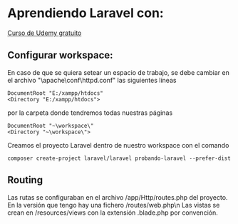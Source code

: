 # Aprendiendo Laravel con:
[Curso de Udemy gratuito](https://www.udemy.com/introduccion-a-laravel-5-primeros-pasos-framework-php/)

## Configurar workspace:
En caso de que se quiera setear un espacio de trabajo, se debe cambiar en el archivo "\apache\conf\httpd.conf" las siguientes líneas
```
DocumentRoot "E:/xampp/htdocs"
<Directory "E:/xampp/htdocs">
```
por la carpeta donde tendremos todas nuestras páginas
```
DocumentRoot "~\workspace\"
<Directory "~\workspace\">
```

Creamos el proyecto Laravel dentro de nuestro workspace con el comando
```
composer create-project laravel/laravel probando-laravel --prefer-dist
```

## Routing
Las rutas se configuraban en el archivo /app/Http/routes.php del proyecto. En la versión que tengo hay una fichero /routes/web.php\n
Las vistas se crean en /resources/views con la extensión .blade.php por convención.